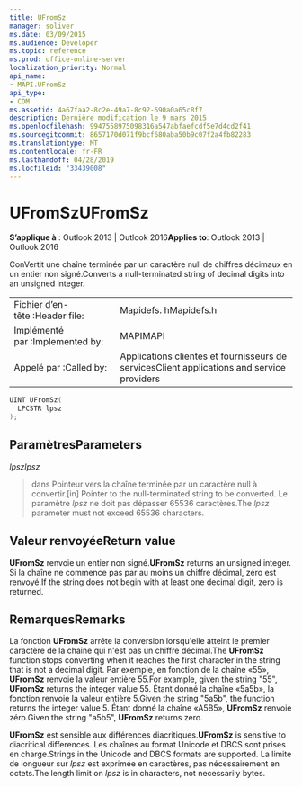 ```yaml
---
title: UFromSz
manager: soliver
ms.date: 03/09/2015
ms.audience: Developer
ms.topic: reference
ms.prod: office-online-server
localization_priority: Normal
api_name:
- MAPI.UFromSz
api_type:
- COM
ms.assetid: 4a67faa2-8c2e-49a7-8c92-690a0a65c8f7
description: Dernière modification le 9 mars 2015
ms.openlocfilehash: 9947558975098316a547abfaefcdf5e7d4cd2f41
ms.sourcegitcommit: 8657170d071f9bcf680aba50b9c07f2a4fb82283
ms.translationtype: MT
ms.contentlocale: fr-FR
ms.lasthandoff: 04/28/2019
ms.locfileid: "33439008"
---
```

# <a name="ufromsz"></a><span data-ttu-id="7a053-103">UFromSz</span><span class="sxs-lookup"><span data-stu-id="7a053-103">UFromSz</span></span>

  
  
<span data-ttu-id="7a053-104">**S’applique à** : Outlook 2013 | Outlook 2016</span><span class="sxs-lookup"><span data-stu-id="7a053-104">**Applies to**: Outlook 2013 | Outlook 2016</span></span> 
  
<span data-ttu-id="7a053-105">ConVertit une chaîne terminée par un caractère null de chiffres décimaux en un entier non signé.</span><span class="sxs-lookup"><span data-stu-id="7a053-105">Converts a null-terminated string of decimal digits into an unsigned integer.</span></span> 
  
|||
|:-----|:-----|
|<span data-ttu-id="7a053-106">Fichier d’en-tête :</span><span class="sxs-lookup"><span data-stu-id="7a053-106">Header file:</span></span>  <br/> |<span data-ttu-id="7a053-107">Mapidefs. h</span><span class="sxs-lookup"><span data-stu-id="7a053-107">Mapidefs.h</span></span>  <br/> |
|<span data-ttu-id="7a053-108">Implémenté par :</span><span class="sxs-lookup"><span data-stu-id="7a053-108">Implemented by:</span></span>  <br/> |<span data-ttu-id="7a053-109">MAPI</span><span class="sxs-lookup"><span data-stu-id="7a053-109">MAPI</span></span>  <br/> |
|<span data-ttu-id="7a053-110">Appelé par :</span><span class="sxs-lookup"><span data-stu-id="7a053-110">Called by:</span></span>  <br/> |<span data-ttu-id="7a053-111">Applications clientes et fournisseurs de services</span><span class="sxs-lookup"><span data-stu-id="7a053-111">Client applications and service providers</span></span>  <br/> |
   
```cpp
UINT UFromSz(
  LPCSTR lpsz
);
```

## <a name="parameters"></a><span data-ttu-id="7a053-112">Paramètres</span><span class="sxs-lookup"><span data-stu-id="7a053-112">Parameters</span></span>

 <span data-ttu-id="7a053-113">_lpsz_</span><span class="sxs-lookup"><span data-stu-id="7a053-113">_lpsz_</span></span>
  
> <span data-ttu-id="7a053-114">dans Pointeur vers la chaîne terminée par un caractère null à convertir.</span><span class="sxs-lookup"><span data-stu-id="7a053-114">[in] Pointer to the null-terminated string to be converted.</span></span> <span data-ttu-id="7a053-115">Le paramètre _lpsz_ ne doit pas dépasser 65536 caractères.</span><span class="sxs-lookup"><span data-stu-id="7a053-115">The  _lpsz_ parameter must not exceed 65536 characters.</span></span> 
    
## <a name="return-value"></a><span data-ttu-id="7a053-116">Valeur renvoyée</span><span class="sxs-lookup"><span data-stu-id="7a053-116">Return value</span></span>

 <span data-ttu-id="7a053-117">**UFromSz** renvoie un entier non signé.</span><span class="sxs-lookup"><span data-stu-id="7a053-117">**UFromSz** returns an unsigned integer.</span></span> <span data-ttu-id="7a053-118">Si la chaîne ne commence pas par au moins un chiffre décimal, zéro est renvoyé.</span><span class="sxs-lookup"><span data-stu-id="7a053-118">If the string does not begin with at least one decimal digit, zero is returned.</span></span> 
  
## <a name="remarks"></a><span data-ttu-id="7a053-119">Remarques</span><span class="sxs-lookup"><span data-stu-id="7a053-119">Remarks</span></span>

<span data-ttu-id="7a053-120">La fonction **UFromSz** arrête la conversion lorsqu'elle atteint le premier caractère de la chaîne qui n'est pas un chiffre décimal.</span><span class="sxs-lookup"><span data-stu-id="7a053-120">The **UFromSz** function stops converting when it reaches the first character in the string that is not a decimal digit.</span></span> <span data-ttu-id="7a053-121">Par exemple, en fonction de la chaîne «55», **UFromSz** renvoie la valeur entière 55.</span><span class="sxs-lookup"><span data-stu-id="7a053-121">For example, given the string "55", **UFromSz** returns the integer value 55.</span></span> <span data-ttu-id="7a053-122">Étant donné la chaîne «5a5b», la fonction renvoie la valeur entière 5.</span><span class="sxs-lookup"><span data-stu-id="7a053-122">Given the string "5a5b", the function returns the integer value 5.</span></span> <span data-ttu-id="7a053-123">Étant donné la chaîne «A5B5», **UFromSz** renvoie zéro.</span><span class="sxs-lookup"><span data-stu-id="7a053-123">Given the string "a5b5", **UFromSz** returns zero.</span></span> 
  
 <span data-ttu-id="7a053-124">**UFromSz** est sensible aux différences diacritiques.</span><span class="sxs-lookup"><span data-stu-id="7a053-124">**UFromSz** is sensitive to diacritical differences.</span></span> <span data-ttu-id="7a053-125">Les chaînes au format Unicode et DBCS sont prises en charge.</span><span class="sxs-lookup"><span data-stu-id="7a053-125">Strings in the Unicode and DBCS formats are supported.</span></span> <span data-ttu-id="7a053-126">La limite de longueur sur _lpsz_ est exprimée en caractères, pas nécessairement en octets.</span><span class="sxs-lookup"><span data-stu-id="7a053-126">The length limit on  _lpsz_ is in characters, not necessarily bytes.</span></span> 
  


